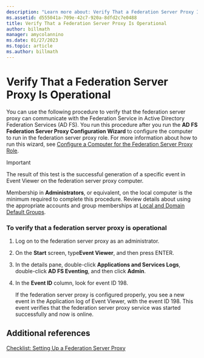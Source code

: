 ```yaml
---
description: "Learn more about: Verify That a Federation Server Proxy Is Operational"
ms.assetid: d555041a-709e-42c7-920a-8dfd2c7e0488
title: Verify That a Federation Server Proxy Is Operational
author: billmath
manager: amycolannino
ms.date: 01/27/2023
ms.topic: article
ms.author: billmath
---
```



# Verify That a Federation Server Proxy Is Operational


You can use the following procedure to verify that the federation server proxy can communicate with the Federation Service in Active Directory Federation Services \(AD FS\). You run this procedure after you run the **AD FS Federation Server Proxy Configuration Wizard** to configure the computer to run in the federation server proxy role. For more information about how to run this wizard, see [Configure a Computer for the Federation Server Proxy Role](Configure-a-Computer-for-the-Federation-Server-Proxy-Role.md).

> [!IMPORTANT]
> The result of this test is the successful generation of a specific event in Event Viewer on the federation server proxy computer.

Membership in **Administrators**, or equivalent, on the local computer is the minimum required to complete this procedure.  Review details about using the appropriate accounts and group memberships at [Local and Domain Default Groups](/previous-versions/orphan-topics/ws.10/dd728026(v=ws.10)).

### To verify that a federation server proxy is operational

1.  Log on to the federation server proxy as an administrator.

2.  On the **Start** screen, type**Event Viewer**, and then press ENTER.

3.  In the details pane, double\-click **Applications and Services Logs**, double\-click **AD FS Eventing**, and then click **Admin**.

4.  In the **Event ID** column, look for event ID 198.

    If the federation server proxy is configured properly, you see a new event in the Application log of Event Viewer, with the event ID 198. This event verifies that the federation server proxy service was started successfully and now is online.

## Additional references
[Checklist: Setting Up a Federation Server Proxy](Checklist--Setting-Up-a-Federation-Server-Proxy.md)
